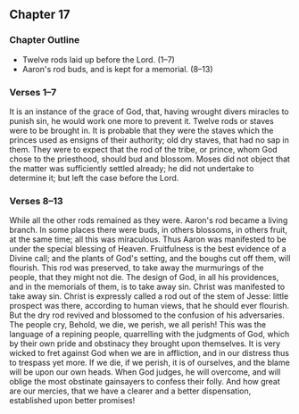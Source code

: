## Chapter 17

### Chapter Outline

- Twelve rods laid up before the Lord. (1–7)
- Aaron's rod buds, and is kept for a memorial. (8–13)

### Verses 1–7

It is an instance of the grace of God, that, having wrought divers miracles to punish sin, he would work one more to prevent it. Twelve rods or staves were to be brought in. It is probable that they were the staves which the princes used as ensigns of their authority; old dry staves, that had no sap in them. They were to expect that the rod of the tribe, or prince, whom God chose to the priesthood, should bud and blossom. Moses did not object that the matter was sufficiently settled already; he did not undertake to determine it; but left the case before the Lord.

### Verses 8–13

While all the other rods remained as they were. Aaron's rod became a living branch. In some places there were buds, in others blossoms, in others fruit, at the same time; all this was miraculous. Thus Aaron was manifested to be under the special blessing of Heaven. Fruitfulness is the best evidence of a Divine call; and the plants of God's setting, and the boughs cut off them, will flourish. This rod was preserved, to take away the murmurings of the people, that they might not die. The design of God, in all his providences, and in the memorials of them, is to take away sin. Christ was manifested to take away sin. Christ is expressly called a rod out of the stem of Jesse: little prospect was there, according to human views, that he should ever flourish. But the dry rod revived and blossomed to the confusion of his adversaries. The people cry, Behold, we die, we perish, we all perish! This was the language of a repining people, quarrelling with the judgments of God, which by their own pride and obstinacy they brought upon themselves. It is very wicked to fret against God when we are in affliction, and in our distress thus to trespass yet more. If we die, if we perish, it is of ourselves, and the blame will be upon our own heads. When God judges, he will overcome, and will oblige the most obstinate gainsayers to confess their folly. And how great are our mercies, that we have a clearer and a better dispensation, established upon better promises!

